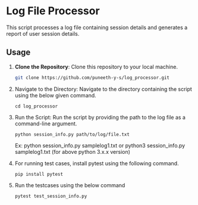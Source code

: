 # Log File Processor

This script processes a log file containing session details and generates a report of user session details.

## Usage

1. **Clone the Repository**: Clone this repository to your local machine.

   ```bash
   git clone https://github.com/puneeth-y-s/log_processor.git
   ```

2. Navigate to the Directory: Navigate to the directory containing the script using the below given command.

   ```
   cd log_processor
   ```

3. Run the Script: Run the script by providing the path to the log file as a command-line argument.

   ```
   python session_info.py path/to/log/file.txt
   ```

   Ex: python session_info.py samplelog1.txt or
   python3 session_info.py samplelog1.txt (for above python 3.x.x version)

4. For running test cases, install pytest using the following command.

   ```
   pip install pytest
   ```

5. Run the testcases using the below command

   ```
   pytest test_session_info.py
   ```
